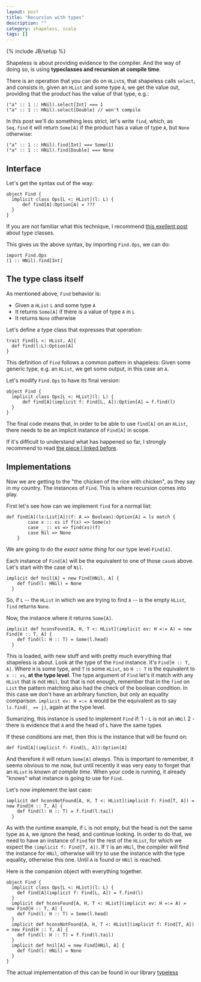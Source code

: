 ```yaml
---
layout: post
title: "Recursion with types"
description: ""
category: shapeless, scala
tags: []
---
```

{% include JB/setup %}

Shapeless is about providing evidence to the compiler. And the way of doing so, is using **typeclasses and recursion at compile time**. 

There is an operation that you can do on `HList`s, that shapeless calls `select`, and consists in, given an `HList` and some type `A`, we get the value out, providing that the product has the value of that type, e.g.:

~~~
("a" :: 1 :: HNil).select[Int] === 1
("a" :: 1 :: HNil).select[Double] // won't compile
~~~

In this post we'll do something less strict, let's write `find`, which, as `Seq.find` it will return `Some[A]` if the product has a value of type `A`, but `None` otherwise:

~~~
("a" :: 1 :: HNil).find[Int] === Some(1)
("a" :: 1 :: HNil).find[Double] === None

~~~

## Interface
Let's get the syntax out of the way:

~~~
object Find {
  implicit class Ops[L <: HList](l: L) {
      def find[A]:Option[A] = ???
  }
}
~~~

If you are not familiar what this technique, I recommend [this exellent post](http://aakashns.github.io/better-type-class.html) about type classes.

This gives us the above syntax, by importing `Find.Ops`, we can do:

~~~
import Find.Ops
(1 :: HNil).find[Int]
~~~

## The type class itself

As mentioned above, `Find` behavior is: 
- Given a `HList` `L` and some type `A`
- It returns `Some[A]` if there is a value of type `A` in `L`
- It returns `None` otherwise

Let's define a type class that expresses that operation:

~~~
trait Find[L <: HList, A]{
  def find(l:L):Option[A]
}

~~~

This definition of `Find` follows a common pattern in shapeless: Given some generic type, e.g. an `HList`, we get some output, in this case an `A`.

Let's modify `Find.Ops` to have its final version:


~~~
object Find {
  implicit class Ops[L <: HList](l: L) {
      def find[A](implicit f: Find[L, A]):Option[A] = f.find(l)
  }
}
~~~

The final code means that, in order to be able to use `find[A]` on an `HList`, there needs to be an implicit instance of `Find[A]` in scope.

If it's difficult to understand what has happened so far, I strongly recommend to read [the piece I linked before](http://aakashns.github.io/better-type-class.html).

## Implementations

Now we are getting to the "the chicken of the rice with chicken", as they say in my country. The instances of `Find`. This is where recursion comes into play. 

First let's see how can we implement `find` for a normal list:

~~~
def find[A](ls:List[A])(f: A => Boolean):Option[A] = ls match {
        case x :: xs if f(x) => Some(x)
        case _ :: xs => find(xs)(f)
        case Nil => None
    }
~~~

We are going to do the _exact same thing_ for our type level `Find[A]`.

Each instance of `Find[A]` will be the equivalent to one of those `case`s above. Let's start with the case of `Nil`.

~~~
implicit def hnil[A] = new Find[HNil, A] {
    def find(l: HNil) = None
  }
~~~

So, if `L` -- the `HList` in which we are trying to find `A` -- is the empty `HList`, `find` returns `None`.

Now, the instance where it returns `Some[A]`.

~~~
implicit def hconsFound[A, H, T <: HList](implicit ev: H =:= A) = new Find[H :: T, A] {
    def find(l: H :: T) = Some(l.head)
  }
~~~

This is loaded, with new stuff and with pretty much everything that shapeless is about. Look at the type of the `Find` instance. It's `Find[H :: T, A]`. Where `H` is some type, and `T` is some `HList`, so `H :: T` is the equivalent to `x :: xs`, **at the type level**. The type argument of `Find` let's it match with any `HList` that is not `HNil`, but that is not enough, remember that in the `find` on `List` the pattern matching also had the check of the boolean condition. In this case we don't have an arbitrary function, but only an equality comparison. `implicit ev: H =:= A` would be the equivalent as to say `ls.find(_ == j)`, again at the type level.

Sumarizing, this instance is used to implement `Find` if:
1 - `L` is not an `HNil`
2 - there is evidence that `A` and the head of `L` have the same types

If these conditions are met, then this is the instance that will be found on:

~~~
def find[A](implicit f: Find[L, A]):Option[A]
~~~

And therefore it will return `Some[A]` *always*. This is important to remember, it seems obvious to me now, but until recently it was very easy to forget that an `HList` is known *at compile time*. When your code is running, it already "knows" what instance is going to use for `Find`.


Let's now implement the last case:

~~~
implicit def hconsNotFound[A, H, T <: HList](implicit f: Find[T, A]) = new Find[H :: T, A] {
    def find(l: H :: T) = f.find(l.tail)
  }
~~~

As with the runtime example, if `L` is not empty, but the head is not the same type as `A`, we ignore the head, and continue looking. In order to do that, we need to have an instance of `Find` for the rest of the `HList`, for which we expect the `(implicit f: Find[T, A])`. If `T` is an `HNil`, the compiler will find the instance for `HNil`, otherwise will try to use the instance with the type equality, otherwise this one. Until `A` is found or `HNil` is reached.

Here is the companion object with everything together.

~~~
object Find {
  implicit class Ops[L <: HList](l: L) {
    def find[A](implicit f: Find[L, A]) = f.find(l)
  }
  implicit def hconsFound[A, H, T <: HList](implicit ev: H =:= A) = new Find[H :: T, A] {
    def find(l: H :: T) = Some(l.head)
  }
  implicit def hconsNotFound[A, H, T <: HList](implicit f: Find[T, A]) = new Find[H :: T, A] {
    def find(l: H :: T) = f.find(l.tail)
  }
  implicit def hnil[A] = new Find[HNil, A] {
    def find(l: HNil) = None
  }
}
~~~

The actual implementation of this can be found in our library [typeless](https://github.com/xdotai/typeless)


